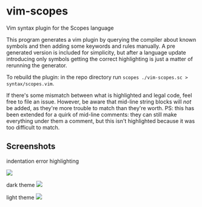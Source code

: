 # vim-scopes
Vim syntax plugin for the Scopes language

This program generates a vim plugin by querying the compiler about known symbols and then adding some keywords and rules manually. A pre generated version is included for simplicity, but after a language update introducing only symbols getting the correct highlighting is just a matter of rerunning the generator.

To rebuild the plugin:
in the repo directory run `scopes ./vim-scopes.sc > syntax/scopes.vim`.

If there's some mismatch between what is highlighted and legal code, feel free to file an issue. However, be aware that mid-line string blocks will *not* be added, as they're more trouble to match than they're worth. PS: this has been extended for a quirk of mid-line comments: they can still make everything under them a comment, but this isn't highlighted because it was too difficult to match.

Screenshots
-----------
indentation error highlighting

![](https://cdn.discordapp.com/attachments/251533063253786625/583904690815631376/unknown.png)

dark theme
![](https://media.discordapp.net/attachments/329404808643608586/583896996973248512/unknown.png?width=1248&height=676)

light theme
![](https://cdn.discordapp.com/attachments/329404808643608586/583897072051290112/unknown.png)
